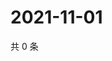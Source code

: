 # 2021-11-01

共 0 条

<!-- BEGIN WEIBO -->
<!-- 最后更新时间 Mon Nov 01 2021 11:00:51 GMT+0800 (China Standard Time) -->

<!-- END WEIBO -->
